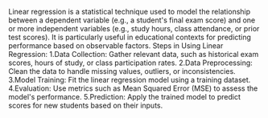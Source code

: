 Linear regression is a statistical technique used to model the relationship between a dependent variable (e.g., a student's final exam score) and one or more independent variables (e.g., study hours, class attendance, or prior test scores). It is particularly useful in educational contexts for predicting performance based on observable factors.
Steps in Using Linear Regression:
1.Data Collection: Gather relevant data, such as historical exam scores, hours of study, or class participation rates.
2.Data Preprocessing: Clean the data to handle missing values, outliers, or inconsistencies.
3.Model Training: Fit the linear regression model using a training dataset.
4.Evaluation: Use metrics such as Mean Squared Error (MSE) to assess the model's performance.
5.Prediction: Apply the trained model to predict scores for new students based on their inputs.
